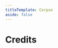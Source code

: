 ```yaml
---
titleTemplate: Corpse
aside: false
---
```


# Credits

<Credits :credits="credits"/>

<script setup>
const credits = [
  {
    element: { name: "Russian translation" },
    name: {
      name: "ghost_screa_m",
      link: "https://curseforge.com/members/ghost_screa_m",
    },
  },
  {
    element: { name: "Brazilian Portuguese translation" },
    name: {
      name: "srbedrock",
      link: "https://curseforge.com/members/srbedrock",
    },
  },
  {
    element: { name: "Brazilian Portuguese translation" },
    name: {
      name: "Mikeliro",
      link: "hhttps://github.com/Mikeliro",
    },
  },
  {
    element: { name: "Polish translation" },
    name: {
      name: "DarkKnightComes",
      link: "https://www.curseforge.com/members/darkknightcomes",
    },
  },
  {
    element: { name: "Chinese translation" },
    name: {
      name: "edmory",
      link: "https://www.curseforge.com/members/edmory",
    },
  },
  {
    element: { name: "Russian translation" },
    name: {
      name: "DrHesperusModoVestnic",
      link: "https://github.com/DrHesperusModoVestnic",
    },
  },
  {
    element: { name: "Polish translation" },
    name: {
      name: "Greg-21",
      link: "https://github.com/Greg-21",
    },
  },
  {
    element: { name: "Ukrainian translation" },
    name: {
      name: "prosplash1",
      link: "https://www.curseforge.com/members/prosplash1/",
    },
  },
  {
    element: { name: "French translation" },
    name: {
      name: "BlackJamesYT",
      link: "https://github.com/BlackJamesYT",
    },
  },
  {
    element: { name: "Korean translation" },
    name: {
      name: "qkrehf2",
      link: "https://github.com/qkrehf2",
    },
  },
  {
    element: { name: "Swedish translation" },
    name: {
      name: "Regnander",
      link: "https://github.com/Regnander",
    },
  },
  {
    element: { name: "Czech translation" },
    name: {
      name: "HonzaVinCZ",
      link: "https://github.com/HonzaVinCZ",
    },
  },
  {
    element: { name: "Norwegian translation" },
    name: {
      name: "Bloodaxe95",
      link: "https://github.com/Bloodaxe95",
    },
  },
  {
    element: { name: "Italian translation" },
    name: {
      name: "SimGitHub5",
      link: "https://github.com/SimGitHub5",
    },
  },
];
</script>
